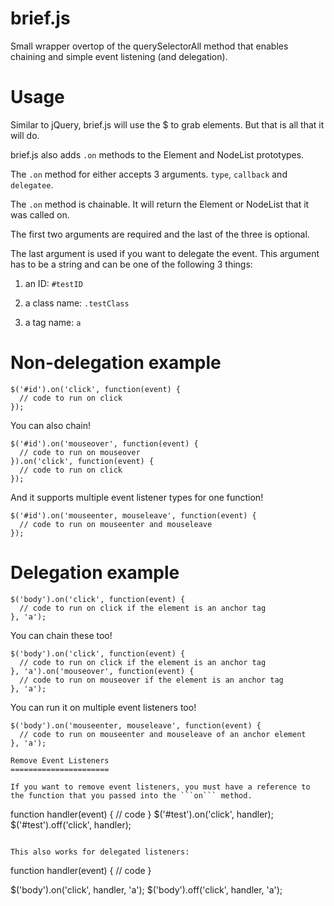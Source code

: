brief.js
========

Small wrapper overtop of the querySelectorAll method that enables chaining and simple event listening (and delegation).

Usage
=====

Similar to jQuery, brief.js will use the $ to grab elements. But that is all that it will do.

brief.js also adds ```.on``` methods to the Element and NodeList prototypes.

The ```.on``` method for either accepts 3 arguments. ```type```, ```callback``` and ```delegatee```.

The ```.on``` method is chainable. It will return the Element or NodeList that it was called on.

The first two arguments are required and the last of the three is optional.

The last argument is used if you want to delegate the event. This argument has to be a string and can be one of the following 3 things:

1) an ID: ```#testID```

2) a class name: ```.testClass```

3) a tag name: ```a```

Non-delegation example
======================

```
$('#id').on('click', function(event) {
  // code to run on click
});
```

You can also chain!

```
$('#id').on('mouseover', function(event) {
  // code to run on mouseover
}).on('click', function(event) {
  // code to run on click
});
```

And it supports multiple event listener types for one function!

```
$('#id').on('mouseenter, mouseleave', function(event) {
  // code to run on mouseenter and mouseleave
});
```

Delegation example
==================

```
$('body').on('click', function(event) {
  // code to run on click if the element is an anchor tag
}, 'a');
```

You can chain these too!

```
$('body').on('click', function(event) {
  // code to run on click if the element is an anchor tag
}, 'a').on('mouseover', function(event) {
  // code to run on mouseover if the element is an anchor tag
}, 'a');
```

You can run it on multiple event listeners too!

```
$('body').on('mouseenter, mouseleave', function(event) {
  // code to run on mouseenter and mouseleave of an anchor element
}, 'a');

Remove Event Listeners
======================

If you want to remove event listeners, you must have a reference to the function that you passed into the ```on``` method.

```
function handler(event) {
  // code
}
$('#test').on('click', handler);
$('#test').off('click', handler);
```

This also works for delegated listeners:

```
function handler(event) {
  // code
}

$('body').on('click', handler, 'a');
$('body').off('click', handler, 'a');
```
